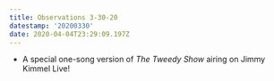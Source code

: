 ```yaml
---
title: Observations 3-30-20
datestamp: '20200330'
date: 2020-04-04T23:29:09.197Z
---
```

- A special one-song version of *The Tweedy Show* airing on Jimmy Kimmel Live!